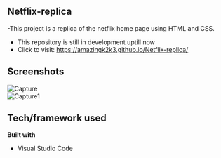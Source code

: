 ## Netflix-replica
-This project is a replica of the netflix home page using HTML and CSS.
- This repository is still in development uptill now
- Click to visit: https://amazingk2k3.github.io/Netflix-replica/

## Screenshots
![Capture](https://user-images.githubusercontent.com/47426594/93668314-43ac3e00-faa9-11ea-9347-9852a2dd37fc.PNG)
<br>
![Capture1](https://user-images.githubusercontent.com/47426594/93668316-473fc500-faa9-11ea-8471-07c3b031f34f.PNG)


## Tech/framework used
<b>Built with</b>
- Visual Studio Code

